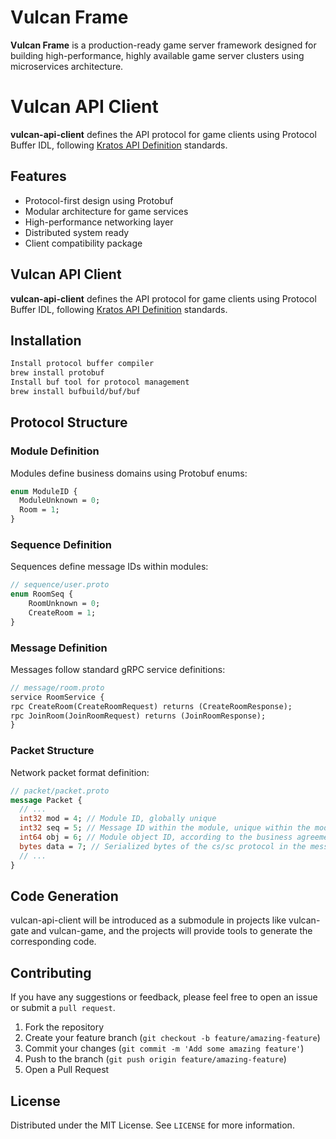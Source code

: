# Vulcan Frame

**Vulcan Frame** is a production-ready game server framework designed for building high-performance, highly available game server clusters using microservices architecture.

# Vulcan API Client

**vulcan-api-client** defines the API protocol for game clients using Protocol Buffer IDL, following [Kratos API Definition](https://go-kratos.dev/docs/component/api/) standards.

## Features

- Protocol-first design using Protobuf
- Modular architecture for game services
- High-performance networking layer
- Distributed system ready
- Client compatibility package

## Vulcan API Client

**vulcan-api-client** defines the API protocol for game clients using Protocol Buffer IDL, following [Kratos API Definition](https://go-kratos.dev/docs/component/api/) standards.

## Installation

```bash
Install protocol buffer compiler
brew install protobuf
Install buf tool for protocol management
brew install bufbuild/buf/buf
```

## Protocol Structure

### Module Definition

Modules define business domains using Protobuf enums:

```protobuf
enum ModuleID {
  ModuleUnknown = 0;
  Room = 1;
}
```

### Sequence Definition

Sequences define message IDs within modules:

```protobuf
// sequence/user.proto
enum RoomSeq {
	RoomUnknown = 0;
	CreateRoom = 1;
}
```

### Message Definition

Messages follow standard gRPC service definitions:

```protobuf
// message/room.proto
service RoomService {
rpc CreateRoom(CreateRoomRequest) returns (CreateRoomResponse);
rpc JoinRoom(JoinRoomRequest) returns (JoinRoomResponse);
}
```

### Packet Structure

Network packet format definition:

```protobuf
// packet/packet.proto
message Packet {
  // ...
  int32 mod = 4; // Module ID, globally unique
  int32 seq = 5; // Message ID within the module, unique within the module
  int64 obj = 6; // Module object ID, according to the business agreement to pass the corresponding object ID
  bytes data = 7; // Serialized bytes of the cs/sc protocol in the message
  // ...
}
```

## Code Generation

vulcan-api-client will be introduced as a submodule in projects like vulcan-gate and vulcan-game, and the projects will provide tools to generate the corresponding code.

## Contributing

If you have any suggestions or feedback, please feel free to open an issue or submit a `pull request`.

1. Fork the repository
2. Create your feature branch (`git checkout -b feature/amazing-feature`)
3. Commit your changes (`git commit -m 'Add some amazing feature'`)
4. Push to the branch (`git push origin feature/amazing-feature`)
5. Open a Pull Request

## License

Distributed under the MIT License. See `LICENSE` for more information.
